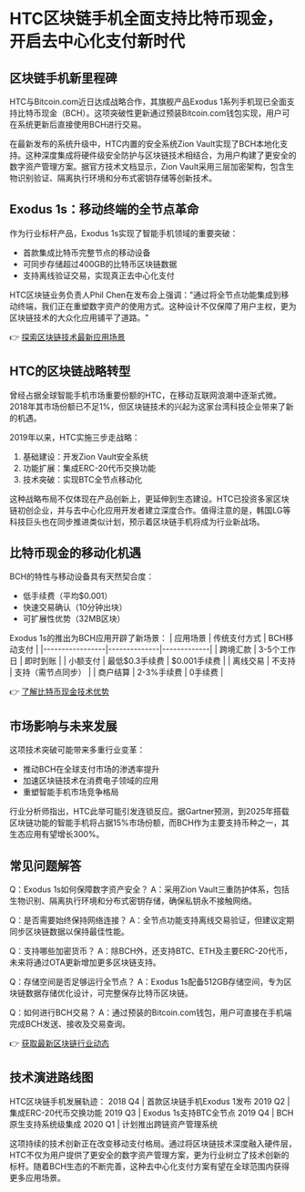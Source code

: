 # HTC区块链手机全面支持比特币现金，开启去中心化支付新时代

## 区块链手机新里程碑
HTC与Bitcoin.com近日达成战略合作，其旗舰产品Exodus 1系列手机现已全面支持比特币现金（BCH）。这项突破性更新通过预装Bitcoin.com钱包实现，用户可在系统更新后直接使用BCH进行交易。

在最新发布的系统升级中，HTC内置的安全系统Zion Vault实现了BCH本地化支持。这种深度集成将硬件级安全防护与区块链技术相结合，为用户构建了更安全的数字资产管理方案。据官方技术文档显示，Zion Vault采用三层加密架构，包含生物识别验证、隔离执行环境和分布式密钥存储等创新技术。

## Exodus 1s：移动终端的全节点革命
作为行业标杆产品，Exodus 1s实现了智能手机领域的重要突破：
- 首款集成比特币完整节点的移动设备
- 可同步存储超过400GB的比特币区块链数据
- 支持离线验证交易，实现真正去中心化支付

HTC区块链业务负责人Phil Chen在发布会上强调："通过将全节点功能集成到移动终端，我们正在重塑数字资产的使用方式。这种设计不仅保障了用户主权，更为区块链技术的大众化应用铺平了道路。"

👉 [探索区块链技术最新应用场景](https://bit.ly/okx_welcome)

## HTC的区块链战略转型
曾经占据全球智能手机市场重要份额的HTC，在移动互联网浪潮中逐渐式微。2018年其市场份额已不足1%，但区块链技术的兴起为这家台湾科技企业带来了新的机遇。

2019年以来，HTC实施三步走战略：
1. 基础建设：开发Zion Vault安全系统
2. 功能扩展：集成ERC-20代币交换功能
3. 技术突破：实现BTC全节点移动化

这种战略布局不仅体现在产品创新上，更延伸到生态建设。HTC已投资多家区块链初创企业，并与去中心化应用开发者建立深度合作。值得注意的是，韩国LG等科技巨头也在同步推进类似计划，预示着区块链手机将成为行业新战场。

## 比特币现金的移动化机遇
BCH的特性与移动设备具有天然契合度：
- 低手续费（平均$0.001）
- 快速交易确认（10分钟出块）
- 可扩展性优势（32MB区块）

Exodus 1s的推出为BCH应用开辟了新场景：
| 应用场景        | 传统支付方式 | BCH移动支付 |
|-----------------|--------------|-------------|
| 跨境汇款        | 3-5个工作日  | 即时到账    |
| 小额支付        | 最低$0.3手续费 | $0.001手续费 |
| 离线交易        | 不支持       | 支持（需节点同步） |
| 商户结算        | 2-3%手续费   | 0手续费     |

👉 [了解比特币现金技术优势](https://bit.ly/okx_welcome)

## 市场影响与未来发展
这项技术突破可能带来多重行业变革：
- 推动BCH在全球支付市场的渗透率提升
- 加速区块链技术在消费电子领域的应用
- 重塑智能手机市场竞争格局

行业分析师指出，HTC此举可能引发连锁反应。据Gartner预测，到2025年搭载区块链功能的智能手机将占据15%市场份额，而BCH作为主要支持币种之一，其生态应用有望增长300%。

## 常见问题解答

Q：Exodus 1s如何保障数字资产安全？
A：采用Zion Vault三重防护体系，包括生物识别、隔离执行环境和分布式密钥存储，确保私钥永不接触网络。

Q：是否需要始终保持网络连接？
A：全节点功能支持离线交易验证，但建议定期同步区块链数据以保持最佳性能。

Q：支持哪些加密货币？
A：除BCH外，还支持BTC、ETH及主要ERC-20代币，未来将通过OTA更新增加更多区块链支持。

Q：存储空间是否足够运行全节点？
A：Exodus 1s配备512GB存储空间，专为区块链数据存储优化设计，可完整保存比特币区块链。

Q：如何进行BCH交易？
A：通过预装的Bitcoin.com钱包，用户可直接在手机端完成BCH发送、接收及交易查询。

👉 [获取最新区块链行业动态](https://bit.ly/okx_welcome)

## 技术演进路线图
HTC区块链手机发展轨迹：
2018 Q4 | 首款区块链手机Exodus 1发布
2019 Q2 | 集成ERC-20代币交换功能
2019 Q3 | Exodus 1s支持BTC全节点
2019 Q4 | BCH原生支持系统级集成
2020 Q1 | 计划推出跨链资产管理系统

这项持续的技术创新正在改变移动支付格局。通过将区块链技术深度融入硬件层，HTC不仅为用户提供了更安全的数字资产管理方案，更为行业树立了技术创新的标杆。随着BCH生态的不断完善，这种去中心化支付方案有望在全球范围内获得更多应用场景。